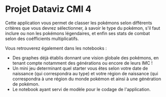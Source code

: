 # Projet Dataviz CMI 4

Cette application vous permet de classer les pokémons selon différents critères que vous devrez sélectionner, à savoir le type du pokémon, s'il faut inclure ou non les pokémons légendaires, et enfin ses stats de combat selon des coéfficients multiplicatifs. 

Vous retrouverez également dans les notebooks :
  - Des graphes déjà établis donnant une vision globale des pokémons, en tenant compte notamment des générations ou encore de leurs IMC !
  - Un mini jeu determinant quel starter vous êtes selon votre date de naissance (qui correspondra au type) et votre région de naissance (qui correspondra à une région du monde pokémon et ainsi à une génération de pokémon. 
  - Le notebook ayant servi de modèle pour le codage de l'application.
